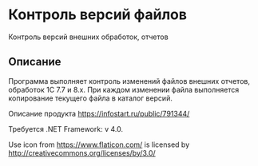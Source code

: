 # Контроль версий файлов

Контроль версий внешних обработок, отчетов

Описание
--------

Программа выполняет контроль изменений файлов внешних отчетов, обработок 1С 7.7 и 8.х.
При каждом изменении файла выполняется копирование текущего файла в каталог версий.

Описание продукта https://infostart.ru/public/791344/


Требуется .NET Framework: v 4.0.

Use icon from https://www.flaticon.com/ is licensed by http://creativecommons.org/licenses/by/3.0/